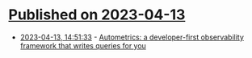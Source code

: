 # [Published on 2023-04-13](index.md)

* [2023-04-13, 14:51:33](https://lobste.rs/s/qxvin8/autometrics_developer_first) - [Autometrics: a developer-first observability framework that writes queries for you](https://fiberplane.com/blog/autometrics-a-developer-first-observability-framework-that-writes-queries-for-you)
